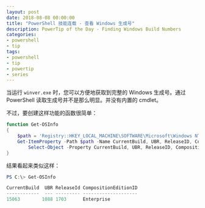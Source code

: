 ```yaml
---
layout: post
date: 2018-08-08 00:00:00
title: "PowerShell 技能连载 - 查看 Windows 生成号"
description: PowerTip of the Day - Finding Windows Build Numbers
categories:
- powershell
- tip
tags:
- powershell
- tip
- powertip
- series
---
```

当运行 `winver.exe` 时，您可以方便地获取到完整的 Windows 生成号。通过 PowerShell 读取生成号并不是那么明显。并没有内置的 cmdlet。

不过，要创建这样功能的函数很简单：

```powershell
function Get-OSInfo
{
    $path = 'Registry::HKEY_LOCAL_MACHINE\SOFTWARE\Microsoft\Windows NT\CurrentVersion'
    Get-ItemProperty -Path $path -Name CurrentBuild, UBR, ReleaseID, CompositionEditionID |
        Select-Object -Property CurrentBuild, UBR, ReleaseID, CompositionEditionID
}
```

结果看起来类似这样：

```powershell
PS C:\> Get-OSInfo

CurrentBuild  UBR ReleaseId CompositionEditionID
------------  --- --------- --------------------
15063        1088 1703      Enterprise
```

<!--本文国际来源：[Finding Windows Build Numbers](http://community.idera.com/powershell/powertips/b/tips/posts/finding-windows-build-numbers)-->
